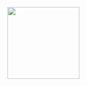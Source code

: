 [<img src="http://cdn.gomix.com/2dfb3f8-05ef-4035-a06e-2043962a3a13%2Fremix-button.svg" width="163x">](http://glitch.com/edit/#!/import/gitbub/prim3timer/Real_Mongol_Employees)
